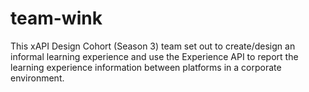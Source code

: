 # team-wink
This xAPI Design Cohort (Season 3) team set out to create/design an informal learning experience and use the Experience API to report the learning experience information between platforms in a corporate environment.
